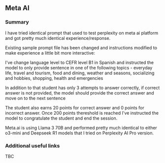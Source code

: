 ## Meta AI

### Summary
I have tried identical prompt that used to test perplexity on meta ai platform and got pretty much identical experience/response.

Existing sample prompt file has been changed and instructions modified to make experience a little bit more interactive:

I've change language level to CEFR level B1 in Spanish and instructed the model to only provide sentence in one of the following topics - everyday life, travel and tourism, food and dining, weather and seasons, socializing and hobbies, shopping, health and emergencies

In addition to that student has only 3 attempts to answer correctly, if correct answer is not provided, the model should provide the correct answer and move on to the next sentence

The student also earns 20 points for correct answer and 0 points for incorrect answer. Once 200 points thereshold is reached I've instructed the model to congratulate the student and end the session.

Meta.ai is using Llama 3 70B and performed pretty much identical to either o3-mini and Deepseek R1 models that I tried on Perplexity AI Pro version.

### Additional useful links

TBC